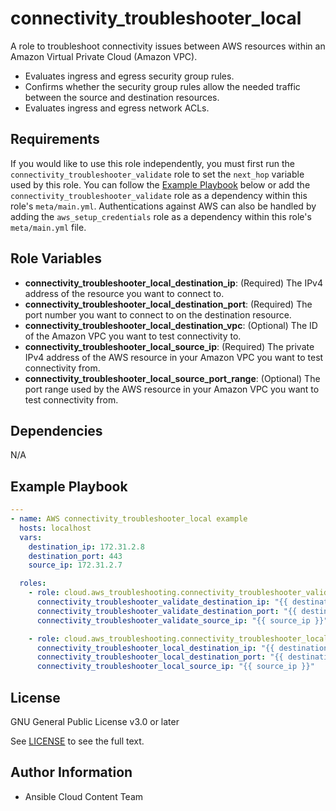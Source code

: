 connectivity_troubleshooter_local
=========

A role to troubleshoot connectivity issues between AWS resources within an Amazon Virtual Private Cloud (Amazon VPC).

* Evaluates ingress and egress security group rules.
* Confirms whether the security group rules allow the needed traffic between the source and destination resources.
* Evaluates ingress and egress network ACLs.

Requirements
------------

If you would like to use this role independently, you must first run the `connectivity_troubleshooter_validate` role to set the  `next_hop` variable used by this role. You can follow the [Example Playbook](#example-playbook) below or add the `connectivity_troubleshooter_validate` role as a dependency within this role's `meta/main.yml`. Authentications against AWS can also be handled by adding the `aws_setup_credentials` role as a dependency within this role's `meta/main.yml` file.

Role Variables
--------------

* **connectivity_troubleshooter_local_destination_ip**: (Required) The IPv4 address of the resource you want to connect to.
* **connectivity_troubleshooter_local_destination_port**: (Required) The port number you want to connect to on the destination resource.
* **connectivity_troubleshooter_local_destination_vpc**: (Optional) The ID of the Amazon VPC you want to test connectivity to.
* **connectivity_troubleshooter_local_source_ip**: (Required) The private IPv4 address of the AWS resource in your Amazon VPC you want to test connectivity from.
* **connectivity_troubleshooter_local_source_port_range**: (Optional) The port range used by the AWS resource in your Amazon VPC you want to test connectivity from.

Dependencies
------------

N/A

Example Playbook
----------------

```yaml
---
- name: AWS connectivity_troubleshooter_local example
  hosts: localhost
  vars:
    destination_ip: 172.31.2.8
    destination_port: 443
    source_ip: 172.31.2.7

  roles:
    - role: cloud.aws_troubleshooting.connectivity_troubleshooter_validate
      connectivity_troubleshooter_validate_destination_ip: "{{ destination_ip }}"
      connectivity_troubleshooter_validate_destination_port: "{{ destination_port }}"
      connectivity_troubleshooter_validate_source_ip: "{{ source_ip }}"

    - role: cloud.aws_troubleshooting.connectivity_troubleshooter_local
      connectivity_troubleshooter_local_destination_ip: "{{ destination_ip }}"
      connectivity_troubleshooter_local_destination_port: "{{ destination_port }}"
      connectivity_troubleshooter_local_source_ip: "{{ source_ip }}"
```

License
-------

GNU General Public License v3.0 or later

See [LICENSE](https://github.com/redhat-cop/cloud.aws_troubleshooting/blob/stable-3/LICENSE) to see the full text.

Author Information
------------------

* Ansible Cloud Content Team
